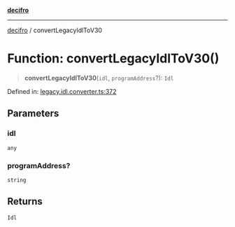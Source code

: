 [**decifro**](../README.md)

***

[decifro](../README.md) / convertLegacyIdlToV30

# Function: convertLegacyIdlToV30()

> **convertLegacyIdlToV30**(`idl`, `programAddress`?): `Idl`

Defined in: [legacy.idl.converter.ts:372](https://github.com/dougEfresh/decifro/blob/052cf31bd09649eda8a05a939745830a399bb74d/src/legacy.idl.converter.ts#L372)

## Parameters

### idl

`any`

### programAddress?

`string`

## Returns

`Idl`

